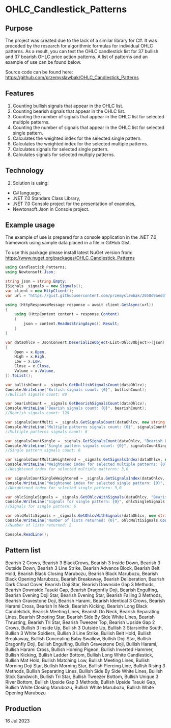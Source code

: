 # OHLC_Candlestick_Patterns

## Purpose

The project was created due to the lack of a similar library for C#. It was preceded by the research for algorithmic formulas for individual OHLC patterns. As a result, you can test the OHLC candlestick list for 37 bullish and 37 bearish OHLC price action patterns. A list of patterns and an example of use can be found below.

Source code can be found here: https://github.com/przemyslawbak/OHLC_Candlestick_Patterns

## Features

1. Counting bullish signals that appear in the OHLC list.
2. Counting bearish signals that appear in the OHLC list.
3. Counting the number of signals that appear in the OHLC list for selected multiple patterns.
4. Counting the number of signals that appear in the OHLC list for selected single pattern.
5. Calculates the weighted index for the selected single pattern.
6. Calculates the weighted index for the selected multiple patterns.
7. Calculates signals for selected single pattern.
8. Calculates signals for selected multiply patterns.

## Technology

2. Solution is using:
  - C# language,
  - .NET 7.0 Standars Class Library,
  - .NET 7.0 Console project for the presentation of examples,
  - Newtonsoft.Json in Console project.

## Example usage

The example of use is prepared for a console application in the .NET 7.0 framework using sample data placed in a file in GitHub Gist.

To use this package please install latest NuGet version from: https://www.nuget.org/packages/OHLC_Candlestick_Patterns

```cs
using Candlestick_Patterns;
using Newtonsoft.Json;

string json = string.Empty;
ISignals _signals = new Signals();
var client = new HttpClient();
var url = "https://gist.githubusercontent.com/przemyslawbak/2058d9aeddfe09d2a26da81dfc16e5d0/raw/json_data_sample.txt";

using (HttpResponseMessage response = await client.GetAsync(url))
{
    using (HttpContent content = response.Content)
    {
        json = content.ReadAsStringAsync().Result;
    }
}

var dataOhlcv = JsonConvert.DeserializeObject<List<OhlcvObject>>(json).Select(x => new OhlcvObject()
{
    Open = x.Open,
    High = x.High,
    Low = x.Low,
    Close = x.Close,
    Volume = x.Volume,
}).ToList();

var bullishCount = _signals.GetBullishSignalsCount(dataOhlcv);
Console.WriteLine("Bullish signals count: {0}", bullishCount);
//Bullish signals count: 89

var bearishCount = _signals.GetBearishSignalsCount(dataOhlcv);
Console.WriteLine("Bearish signals count: {0}", bearishCount);
//Bearish signals count: 128

var signalsCountMulti = _signals.GetSignalsCount(dataOhlcv, new string[] { "Bearish Belt Hold", "Bearish Black Closing Marubozu" });
Console.WriteLine("Multiple patterns signals count: {0}", signalsCountMulti);
//Multiple patterns signals count: 6

var signalsCountSingle = _signals.GetSignalsCount(dataOhlcv, "Bearish Black Closing Marubozu");
Console.WriteLine("Single pattern signals count: {0}", signalsCountSingle);
//Single pattern signals count: 6

var signalsCountMultiWeightened = _signals.GetSignalsIndex(dataOhlcv, new Dictionary<string, decimal>() { { "Bearish Belt Hold", 0.5M }, { "Bearish Black Closing Marubozu", 0.5M } });
Console.WriteLine("Weightened index for selected multiple patterns: {0}", signalsCountMultiWeightened);
//Weightened index for selected multiple patterns: 3,0

var signalsCountSingleWeightened = _signals.GetSignalsIndex(dataOhlcv, "Bearish Black Closing Marubozu", 0.5M);
Console.WriteLine("Weightened index for selected single pattern: {0}", signalsCountSingleWeightened);
//Weightened index for selected single pattern: 3,0

var ohlcSingleSignals = _signals.GetOhlcvWithSignals(dataOhlcv, "Bearish Black Closing Marubozu");
Console.WriteLine("Signals for single pattern: {0}", ohlcSingleSignals.Where(x => x.Signal == true).Count());
//Signals for single pattern: 6

var ohlcMultiSignals = _signals.GetOhlcvWithSignals(dataOhlcv, new string[] { "Bearish Belt Hold", "Bearish Black Closing Marubozu" });
Console.WriteLine("Number of lists returned: {0}", ohlcMultiSignals.Count());
//Number of lists returned: 2

Console.ReadLine();
```
## Pattern list

Bearish 2 Crows,
Bearish 3 BlackCrows,
Bearish 3 Inside Down,
Bearish 3 Outside Down,
Bearish 3 Line Strike,
Bearish Advance Block,
Bearish Belt Hold,
Bearish Black Closing Marubozu,
Bearish Black Marubozu,
Bearish Black Opening Marubozu,
Bearish Breakaway,
Bearish Deliberation,
Bearish Dark Cloud Cover,
Bearish Doji Star,
Bearish Downside Gap 3 Methods,
Bearish Downside Tasuki Gap,
Bearish Dragonfly Doji,
Bearish Engulfing,
Bearish Evening Doji Star,
Bearish Evening Star,
Bearish Falling 3 Methods,
Bearish Gravestone Doji,
Bearish Harami,
Bearish Identical 3 Crows,
Bearish Harami Cross,
Bearish In Neck,
Bearish Kicking,
Bearish Long Black Candelstick,
Bearish Meeting Lines,
Bearish On Neck,
Bearish Separating Lines,
Bearish Shooting Star,
Bearish Side By Side White Lines,
Bearish Thrusting,
Bearish Tri Star,
Bearish Tweezer Top,
Bearish Upside Gap 2 Crows,
Bullish 3 Inside Up,
Bullish 3 Outside Up,
Bullish 3 Starsinthe South,
Bullish 3 White Soldiers,
Bullish 3 Line Strike,
Bullish Belt Hold,
Bullish Breakaway,
Bullish Concealing Baby Swallow,
Bullish Doji Star,
Bullish Dragonfly Doji,
Bullish Engulfing,
Bullish Gravestone Doji,
Bullish Harami,
Bullish Harami Cross,
Bullish Homing Pigeon,
Bullish Inverted Hammer,
Bullish Kicking,
Bullish Ladder Bottom,
Bullish Long White Candlestick,
Bullish Mat Hold,
Bullish Matching Low,
Bullish Meeting Lines,
Bullish Morning Doji Star,
Bullish Morning Star,
Bullish Piercing Line,
Bullish Rising 3 Methods,
Bullish Separating Lines,
Bullish Side By Side White Lines,
Bullish Stick Sandwich,
Bullish Tri Star,
Bullish Tweezer Bottom,
Bullish Unique 3 River Bottom,
Bullish Upside Gap 3 Methods,
Bullish Upside Tasuki Gap,
Bullish White Closing Marubozu,
Bullish White Marubozu,
Bullish White Opening Marubozu
  
## Production

16 Jul 2023
